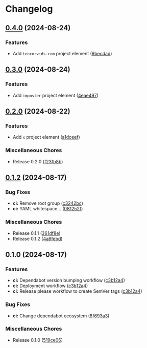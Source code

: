 # Changelog

## [0.4.0](https://github.com/tencorvids/tencorvids.com/compare/v0.3.0...v0.4.0) (2024-08-24)


### Features

* Add `tencorvids.com` project element ([9becdad](https://github.com/tencorvids/tencorvids.com/commit/9becdadb5f191c6e1d954a72f5cf9f94eaf03468))

## [0.3.0](https://github.com/tencorvids/tencorvids.com/compare/v0.2.0...v0.3.0) (2024-08-24)


### Features

* Add `imposter` project element ([4eae497](https://github.com/tencorvids/tencorvids.com/commit/4eae49702ca75beba79339ee5c817d61538f2dc5))

## [0.2.0](https://github.com/tencorvids/tencorvids.com/compare/v0.1.2...v0.2.0) (2024-08-22)


### Features

* Add `x` project element ([a1dceef](https://github.com/tencorvids/tencorvids.com/commit/a1dceef682912168819c47ae15716fe10779ce5a))


### Miscellaneous Chores

* Release 0.2.0 ([f23fb8b](https://github.com/tencorvids/tencorvids.com/commit/f23fb8b3a069f751c08c37c54534b91611bb219f))

## [0.1.2](https://github.com/tencorvids/tencorvids.com/compare/v0.1.0...v0.1.2) (2024-08-17)


### Bug Fixes

* **ci:** Remove root group ([c3242bc](https://github.com/tencorvids/tencorvids.com/commit/c3242bc4f96634834e986c4240c9d57f23c484cb))
* **ci:** YAML whitespace... ([081252f](https://github.com/tencorvids/tencorvids.com/commit/081252fb3a59093e61a7072f37887e7a64ca0900))


### Miscellaneous Chores

* Release 0.1.1 ([361df8e](https://github.com/tencorvids/tencorvids.com/commit/361df8e1051e4074c44223d8fba4533634729f93))
* Release 0.1.2 ([4a6febd](https://github.com/tencorvids/tencorvids.com/commit/4a6febd7fcea25bcf0c648b434dad5bacab58f5b))

## 0.1.0 (2024-08-17)


### Features

* **ci:** Dependabot version bumping workflow ([c3b12a4](https://github.com/tencorvids/tencorvids.com/commit/c3b12a459f78be155099ca537bbb4eec1af14703))
* **ci:** Deployment workflow ([c3b12a4](https://github.com/tencorvids/tencorvids.com/commit/c3b12a459f78be155099ca537bbb4eec1af14703))
* **ci:** Release please workflow to create SemVer tags ([c3b12a4](https://github.com/tencorvids/tencorvids.com/commit/c3b12a459f78be155099ca537bbb4eec1af14703))


### Bug Fixes

* **ci:** Change dependabot ecosystem ([8f693a3](https://github.com/tencorvids/tencorvids.com/commit/8f693a3273744390c4d733567446c36af35bc822))


### Miscellaneous Chores

* Release 0.1.0 ([519ce06](https://github.com/tencorvids/tencorvids.com/commit/519ce0634566ca65e7789a330cd93d29d1b6e71a))
